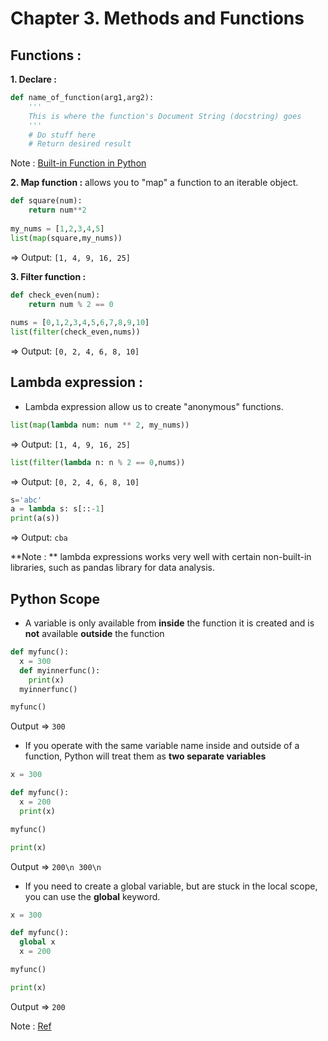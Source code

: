 # Chapter **3.**  Methods and Functions

## **Functions :**

**1. Declare :**
```python
def name_of_function(arg1,arg2):
    '''
    This is where the function's Document String (docstring) goes
    '''
    # Do stuff here
    # Return desired result
```
Note : [ Built-in Function in Python][0]

[0]: https://docs.python.org/2/library/functions.html

**2. Map function :** allows you to "map" a function to an iterable object.
```python
def square(num):
    return num**2
    
my_nums = [1,2,3,4,5]
list(map(square,my_nums))
```
=> Output: `[1, 4, 9, 16, 25]`

**3. Filter function :**
```python
def check_even(num):
    return num % 2 == 0 
    
nums = [0,1,2,3,4,5,6,7,8,9,10]
list(filter(check_even,nums))
```
=> Output: `[0, 2, 4, 6, 8, 10]`

## **Lambda expression :**  
* Lambda expression allow us to create "anonymous" functions.
```python
list(map(lambda num: num ** 2, my_nums))
```
=> Output: `[1, 4, 9, 16, 25]`

```python
list(filter(lambda n: n % 2 == 0,nums))
```
=> Output: `[0, 2, 4, 6, 8, 10]`

```python
s='abc'
a = lambda s: s[::-1]
print(a(s))
```
=> Output: `cba`

**Note : ** lambda expressions works very well with certain non-built-in libraries, such as pandas library for data analysis.

## Python Scope  
* A variable is only available from **inside** the function it is created and is **not** available **outside** the function
```python
def myfunc():
  x = 300
  def myinnerfunc():
    print(x)
  myinnerfunc()

myfunc()
```
Output => `300`

* If you operate with the same variable name inside and outside of a function, Python will treat them as **two separate variables**
```python
x = 300

def myfunc():
  x = 200
  print(x)

myfunc()

print(x)
```
Output => `200\n 300\n`

* If you need to create a global variable, but are stuck in the local scope, you can use the **global** keyword.
```python 
x = 300

def myfunc():
  global x
  x = 200

myfunc()

print(x)
```
Output => `200`  

Note : [Ref][1]

[1]: https://www.w3schools.com/python/python_scope.asp
